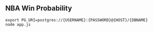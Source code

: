 ## NBA Win Probability

    export PG_URI=postgres://{USERNAME}:{PASSWORD}@{HOST}/{DBNAME}
    node app.js
